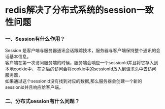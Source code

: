 # redis解决了分布式系统的session一致性问题
### 一、Session有什么作用？
Session 是客户端与服务器通讯会话跟踪技术，服务器与客户端保持整个通讯的会话基本信息。  
客户端在第一次访问服务端的时候，服务端会响应一个sessionId并且将它存入到本地cookie中，
在之后的访问会将cookie中的sessionId放入到请求头中去访问服务器，  
如果通过这个sessionid没有找到对应的数据,那么服务器会创建一个新的sessionid并且响应给客户端。


### 二、分布式session有什么问题？


